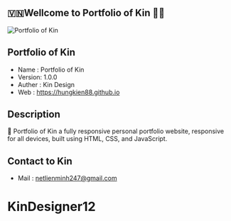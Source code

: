 

##  🇻🇳Wellcome to Portfolio of Kin 🏡😂


![ Portfolio of Kin]( ./img/ProjectsK/Contact/Products.webp "Đặng Hùng Kiên")


## Portfolio of Kin

- Name   :    Portfolio of Kin
- Version:    1.0.0
- Auther :    Kin Design
- Web    :    https://hungkien88.github.io


## Description

🎯 Portfolio of Kin a fully responsive personal portfolio website, responsive for all devices, built using HTML, CSS, and JavaScript.


## Contact to Kin

- Mail    :   netlienminh247@gmail.com

# KinDesigner12
